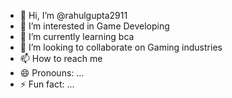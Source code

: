 - 👋 Hi, I’m @rahulgupta2911
- 👀 I’m interested in Game Developing
- 🌱 I’m currently learning bca
- 💞️ I’m looking to collaborate on Gaming industries
- 📫 How to reach me 
- 😄 Pronouns: ...
- ⚡ Fun fact: ...

<!---
rahulgupta2911/rahulgupta2911 is a ✨ special ✨ repository because its `README.md` (this file) appears on your GitHub profile.
You can click the Preview link to take a look at your changes.
--->
